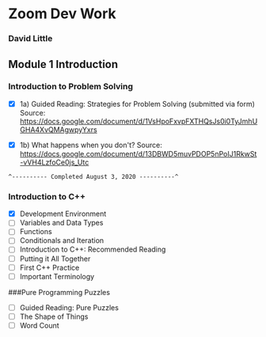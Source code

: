 # Zoom Dev Work
### David Little

## Module 1 Introduction

### Introduction to Problem Solving
- [x] 1a) Guided Reading: Strategies for Problem Solving (submitted via form)
Source: https://docs.google.com/document/d/1VsHpoFxvpFXTHQsJs0i0TyJmhUGHA4XvQMAgwpyYxrs

- [x] 1b) What happens when you don't?
Source: https://docs.google.com/document/d/13DBWD5muvPDOP5nPoIJ1RkwSt-vVH4LzfoCe0js_Utc

`^---------- Completed August 3, 2020 ----------^`

### Introduction to C++

- [x] Development Environment
- [ ] Variables and Data Types
- [ ] Functions
- [ ] Conditionals and Iteration
- [ ] Introduction to C++: Recommended Reading
- [ ] Putting it All Together
- [ ] First C++ Practice
- [ ] Important Terminology

###Pure Programming Puzzles

- [ ] Guided Reading: Pure Puzzles
- [ ] The Shape of Things
- [ ] Word Count
